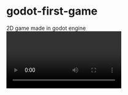 # godot-first-game
2D game made in godot engine 
![Game](https://github.com/Gabriel-olimpio/godot-first-game/game_demo.mov)
